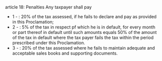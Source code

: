 article 18: Penalties
Any taxpayer shall pay 
<ul>
			<li>1 - : 20% of the tax assessed, if he fails to declare and pay as provided in this Proclamation;<ul>
			</ul></li>			<li>2 - : 5% of the tax in respect pf which he is in default, for every month or part thereof in default until such amounts equals 50% of the amount of the tax in default where the tax payer fails the tax within the period prescribed under this Proclamation. <ul>
			</ul></li>			<li>3 - : 20% of the tax assessed where he fails to maintain adequate and acceptable sales books and supporting documents. <ul>
			</ul></li></ul>